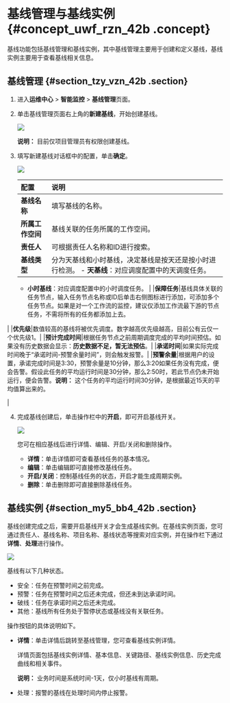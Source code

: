 # 基线管理与基线实例 {#concept_uwf_rzn_42b .concept}

基线功能包括基线管理和基线实例，其中基线管理主要用于创建和定义基线，基线实例主要用于查看基线相关信息。

## 基线管理 {#section_tzy_vzn_42b .section}

1.  进入**运维中心** \> **智能监控** \> **基线管理**页面。
2.  单击基线管理页面右上角的**新建基线**，开始创建基线。

    ![](http://static-aliyun-doc.oss-cn-hangzhou.aliyuncs.com/assets/img/16370/15514079757441_zh-CN.png)

    **说明：** 目前仅项目管理员有权限创建基线。

3.  填写新建基线对话框中的配置，单击**确定**。

    ![](http://static-aliyun-doc.oss-cn-hangzhou.aliyuncs.com/assets/img/16370/15514079757442_zh-CN.png)

    |配置|说明|
    |:-|:-|
    |**基线名称**|填写基线的名称。|
    |**所属工作空间**|基线关联的任务所属的工作空间。|
    |**责任人**|可根据责任人名称和ID进行搜索。|
    |**基线类型**|分为天基线和小时基线，决定基线是按天还是按小时进行检测。    -   **天基线**：对应调度配置中的天调度任务。
    -   **小时基线**：对应调度配置中的小时调度任务。
|
    |**保障任务**|基线具体关联的任务节点，输入任务节点名称或ID后单击右侧图标进行添加，可添加多个任务节点。如果是对一个工作流的监控，建议仅添加工作流最下游的节点任务，不需将所有的任务都添加上去。

|
    |**优先级**|数值较高的基线将被优先调度。数字越高优先级越高，目前公有云仅一个优先级1。|
    |**预计完成时间**|根据任务节点之前周期调度完成的平均时间预估。如果没有历史数据会显示：**历史数据不足，暂无法预估**。|
    |**承诺时间**|如果实际完成时间晚于“承诺时间-预警余量时间”，则会触发报警。|
    |**预警余量**|根据用户的设置，承诺完成时间是3:30，预警余量是10分钟，那么3:20如果任务没有完成，便会告警。假设此任务的平均运行时间是30分钟，那么2:50时，若此节点仍未开始运行，便会告警。**说明：** 这个任务的平均运行时间30分钟，是根据最近15天的平均值算出来的。

|

4.  完成基线创建后，单击操作栏中的**开启**，即可开启基线开关。

    ![](http://static-aliyun-doc.oss-cn-hangzhou.aliyuncs.com/assets/img/16370/15514079767443_zh-CN.png)

    您可在相应基线后进行详情、编辑、开启/关闭和删除操作。

    -   **详情**：单击详情即可查看基线任务的基本情况。
    -   **编辑**：单击编辑即可直接修改基线任务。
    -   **开启/关闭**：控制基线任务的状态，开启才能生成周期实例。
    -   **删除**：单击删除即可直接删除基线任务。

## 基线实例 {#section_my5_bb4_42b .section}

基线创建完成之后，需要开启基线开关才会生成基线实例。在基线实例页面，您可通过责任人、基线名称、项目名称、基线状态等搜索对应实例，并在操作栏下通过**详情**、**处理**进行操作。

![](http://static-aliyun-doc.oss-cn-hangzhou.aliyuncs.com/assets/img/16370/15514079767445_zh-CN.png)

基线有以下几种状态。

-   安全：任务在预警时间之前完成。
-   预警：任务在预警时间之后还未完成，但还未到达承诺时间。
-   破线：任务在承诺时间之后还未完成。
-   其他：基线所有任务处于暂停状态或基线没有关联任务。

操作按钮的具体说明如下。

-   **详情**：单击详情后跳转至基线管理，您可查看基线实例详情。

    详情页面包括基线实例详情、基本信息、关键路径、基线实例信息、历史完成曲线和相关事件。

    **说明：** 业务时间是系统时间-1天，仅小时基线有周期。

-   处理：报警的基线在处理时间内停止报警。

